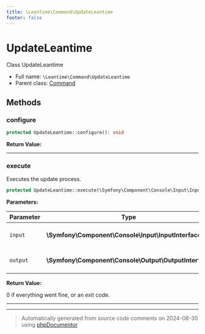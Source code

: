 ```yaml
---
title: \Leantime\Command\UpdateLeantime
footer: false
---
```


# UpdateLeantime

Class UpdateLeantime



* Full name: `\Leantime\Command\UpdateLeantime`
* Parent class: [Command](../../../classes.md)



## Methods

### configure



```php
protected UpdateLeantime::configure(): void
```









**Return Value:**





---
### execute

Executes the update process.

```php
protected UpdateLeantime::execute(\Symfony\Component\Console\Input\InputInterface $input, \Symfony\Component\Console\Output\OutputInterface $output): int
```








**Parameters:**

| Parameter | Type | Description |
|-----------|------|-------------|
| `input` | **\Symfony\Component\Console\Input\InputInterface** | The input interface object. |
| `output` | **\Symfony\Component\Console\Output\OutputInterface** | The output interface object. |


**Return Value:**

0 if everything went fine, or an exit code.



---


---
> Automatically generated from source code comments on 2024-08-30 using [phpDocumentor](http://www.phpdoc.org/)
